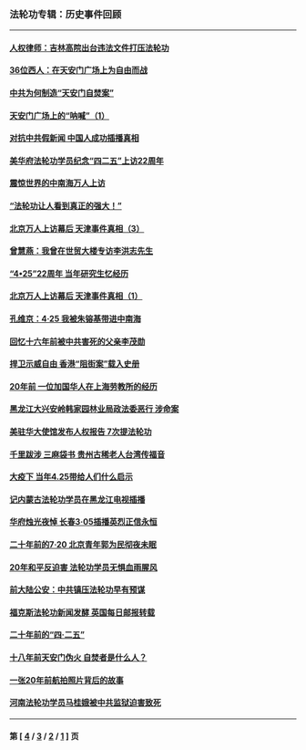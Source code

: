 ### 法轮功专辑：历史事件回顾
---
#### [人权律师：吉林高院出台违法文件打压法轮功](../../pages/nf5793/n13825665.md?10110430) 
#### [36位西人：在天安门广场上为自由而战](../../pages/nf5793/n13390029.md?10110430) 
#### [中共为何制造“天安门自焚案”](../../pages/nf5793/n13183270.md?10110430) 
#### [天安门广场上的“呐喊”（1）](../../pages/nf5793/n13105277.md?10110430) 
#### [对抗中共假新闻 中国人成功插播真相](../../pages/nf5793/n12910618.md?10110430) 
#### [美华府法轮功学员纪念“四二五”上访22周年](../../pages/nf5793/n12904445.md?10110430) 
#### [震惊世界的中南海万人上访](../../pages/nf5793/n12903976.md?10110430) 
#### [“法轮功让人看到真正的强大！”](../../pages/nf5793/n12903195.md?10110430) 
#### [北京万人上访幕后 天津事件真相（3）](../../pages/nf5793/n12902807.md?10110430) 
#### [曾慧燕：我曾在世贸大楼专访李洪志先生](../../pages/nf5793/n12898729.md?10110430) 
#### [“4•25”22周年 当年研究生忆经历](../../pages/nf5793/n12894152.md?10110430) 
#### [北京万人上访幕后 天津事件真相（1）](../../pages/nf5793/n12885174.md?10110430) 
#### [孔维京：4·25 我被朱镕基带进中南海](../../pages/nf5793/n12864987.md?10110430) 
#### [回忆十六年前被中共害死的父亲李茂勋](../../pages/nf5793/n12880270.md?10110430) 
#### [捍卫示威自由 香港“阻街案”载入史册](../../pages/nf5793/n12811245.md?10110430) 
#### [20年前 一位加国华人在上海劳教所的经历](../../pages/nf5793/n12707932.md?10110430) 
#### [黑龙江大兴安岭韩家园林业局政法委恶行 涉命案](../../pages/nf5793/n12622815.md?10110430) 
#### [美驻华大使馆发布人权报告 7次提法轮功](../../pages/nf5793/n12520541.md?10110430) 
#### [千里跋涉 三麻袋书 贵州古稀老人台湾传福音](../../pages/nf5793/n12198750.md?10110430) 
#### [大疫下 当年4.25带给人们什么启示](../../pages/nf5793/n12058565.md?10110430) 
#### [记内蒙古法轮功学员在黑龙江电视插播](../../pages/nf5793/n11699194.md?10110430) 
#### [华府烛光夜悼 长春3·05插播英烈正信永恒](../../pages/nf5793/n11397432.md?10110430) 
#### [二十年前的7·20 北京青年郭为民彻夜未眠](../../pages/nf5793/n11354195.md?10110430) 
#### [20年和平反迫害 法轮功学员无惧血雨腥风](../../pages/nf5793/n11348279.md?10110430) 
#### [前大陆公安：中共镇压法轮功早有预谋](../../pages/nf5793/n11352168.md?10110430) 
#### [福克斯法轮功新闻发酵  英国每日邮报转载](../../pages/nf5793/n11285952.md?10110430) 
#### [二十年前的“四·二五”](../../pages/nf5793/n11207639.md?10110430) 
#### [十八年前天安门伪火 自焚者是什么人？](../../pages/nf5793/n10996556.md?10110430) 
#### [一张20年前航拍照片背后的故事](../../pages/nf5793/n10693797.md?10110430) 
#### [河南法轮功学员马桂娥被中共监狱迫害致死](../../pages/nf5793/n10684974.md?10110430) 

---
#### 第 [ [4](./4.md?10110430) / [3](./3.md?10110430) / [2](./2.md?10110430) / [1](./1.md?10110430) ] 页
